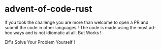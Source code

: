 # advent-of-code-rust

If you took the challenge you are more than welcome to open a PR and submit the code in other languages !
The code is made using the most ad-hoc ways and is not idiomatic at all. But Works ! 

Elf's Solve Your Problem Yourself !
